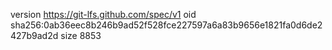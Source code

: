 version https://git-lfs.github.com/spec/v1
oid sha256:0ab36eec8b246b9ad52f528fce227597a6a83b9656e1821fa0d6de2427b9ad2d
size 8853
